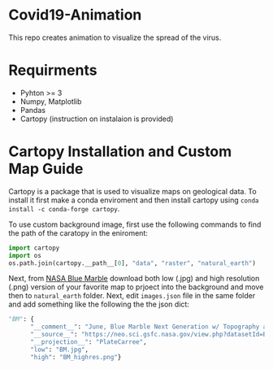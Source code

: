 # Covid19-Animation
This repo creates animation to visualize the spread of the virus.

# Requirments 
- Pyhton >= 3
- Numpy, Matplotlib
- Pandas
- Cartopy (instruction on instalaion is provided)

# Cartopy Installation and Custom Map Guide
Cartopy is a package that is used to visualize maps on geological data. To install it first make a conda enviroment and then install cartopy using ```conda install -c conda-forge cartopy```. 

To use custom background image, first use the following commands to find the path of the caratopy in the eniroment:
```python
import cartopy 
import os 
os.path.join(cartopy.__path__[0], "data", "raster", "natural_earth")
```
Next, from [NASA Blue Marble](https://visibleearth.nasa.gov/collection/1484/blue-marble) download both low (.jpg) and high resolution (.png) version of your favorite map to prjoect into the background and move then to ```natural_earth``` folder. Next, edit ```images.json``` file in the same folder and add something like the following the the json dict:
```python 
"BM": {
      "__comment__": "June, Blue Marble Next Generation w/ Topography and Bathymetry",
      "__source__": "https://neo.sci.gsfc.nasa.gov/view.php?datasetId=BlueMarbleNG-TB",
      "__projection__": "PlateCarree",
      "low": "BM.jpg",
      "high": "BM_highres.png"}
```

